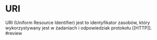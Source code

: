 # URI
URI (Uniform Resource Identifier) jest to identyfikator zasobów, który wykorzystywany jest w żadaniach i odpowiedziak protokołu [[HTTP]]. #review